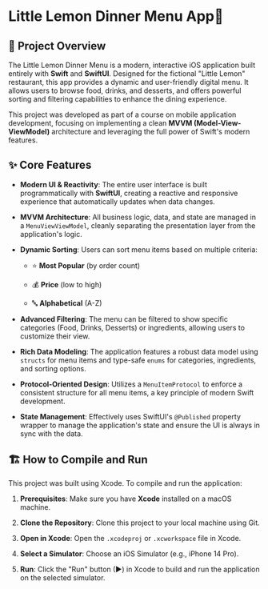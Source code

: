 # Little Lemon Dinner Menu App🍋

## 📖 Project Overview

The Little Lemon Dinner Menu is a modern, interactive iOS application built entirely with **Swift** and **SwiftUI**. Designed for the fictional "Little Lemon" restaurant, this app provides a dynamic and user-friendly digital menu. It allows users to browse food, drinks, and desserts, and offers powerful sorting and filtering capabilities to enhance the dining experience.

This project was developed as part of a course on mobile application development, focusing on implementing a clean **MVVM (Model-View-ViewModel)** architecture and leveraging the full power of Swift's modern features.

## ✨ Core Features

- **Modern UI & Reactivity**: The entire user interface is built programmatically with **SwiftUI**, creating a reactive and responsive experience that automatically updates when data changes.
    
- **MVVM Architecture**: All business logic, data, and state are managed in a `MenuViewViewModel`, cleanly separating the presentation layer from the application's logic.
    
- **Dynamic Sorting**: Users can sort menu items based on multiple criteria:
    
    - ⭐️ **Most Popular** (by order count)
        
    - 💰 **Price** (low to high)
        
    - 🔤 **Alphabetical** (A-Z)
        
- **Advanced Filtering**: The menu can be filtered to show specific categories (Food, Drinks, Desserts) or ingredients, allowing users to customize their view.
    
- **Rich Data Modeling**: The application features a robust data model using `structs` for menu items and type-safe `enums` for categories, ingredients, and sorting options.
    
- **Protocol-Oriented Design**: Utilizes a `MenuItemProtocol` to enforce a consistent structure for all menu items, a key principle of modern Swift development.
    
- **State Management**: Effectively uses SwiftUI's `@Published` property wrapper to manage the application's state and ensure the UI is always in sync with the data.
    

## 🏗️ How to Compile and Run

This project was built using Xcode. To compile and run the application:

1. **Prerequisites**: Make sure you have **Xcode** installed on a macOS machine.
    
2. **Clone the Repository**: Clone this project to your local machine using Git.
    
3. **Open in Xcode**: Open the `.xcodeproj` or `.xcworkspace` file in Xcode.
    
4. **Select a Simulator**: Choose an iOS Simulator (e.g., iPhone 14 Pro).
    
5. **Run**: Click the "Run" button (▶) in Xcode to build and run the application on the selected simulator.

    
